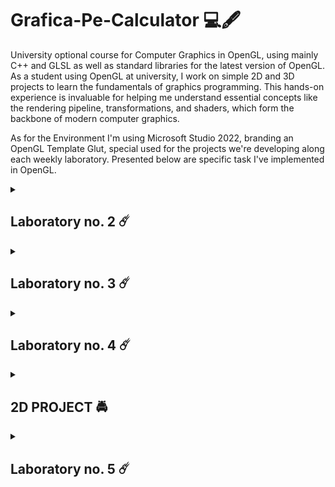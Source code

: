 # Grafica-Pe-Calculator 💻🖋️

University optional course for Computer Graphics in OpenGL, using mainly C++ and GLSL as well as standard libraries for the latest version of OpenGL. As a student using OpenGL at university, I work on simple 2D and 3D projects to learn the fundamentals of graphics programming. This hands-on experience is invaluable for helping me understand essential concepts like the rendering pipeline, transformations, and shaders, which form the backbone of modern computer graphics.

As for the Environment I'm using Microsoft Studio 2022, branding an OpenGL Template Glut, special used for the projects we're developing along each weekly laboratory. Presented below are specific task I've implemented in OpenGL.

<details>
  <summary>
    <h2>Laboratory no. 2 ☄️ </h2> 
  </summary>

  1. Color different primitives using a switch case in the shader and as a plus they should change colors randomly.
     <details>
       <summary>Click to see the results 🌟</summary>
       <div align="center">  
         <img width="100%" alt="image" src="https://github.com/user-attachments/assets/b8e09449-5840-446d-841f-09e5c16c8945">
       </div>
       <div align="center">  
         <img width="100%" alt="image" src="https://github.com/user-attachments/assets/ca7adbb4-c553-42ca-9b94-63fe8117950f">
       </div>
     </details>

  2. Draw a front-facing triangle and a back-facing triangle using different rendering options. 
     For example, the front-facing triangle should be drawn with the FILL option and shaded with a gradient, while the back-facing triangle should use a different option and be colored with a single, uniform color.
     <details>
       <summary>Click to see the results 🌟</summary>
       <div align="center">  
         <img width="100%" alt="image" src="https://github.com/user-attachments/assets/1d8c7bc2-5fda-4d3e-939d-e36f56e0464f">
       </div>
     </details>
</details>

<details>
  <summary>
    <h2>Laboratory no. 3 ☄️</h2>
  </summary>

  1. Choose 𝑎, 𝑏 > 100. Draw two polygons, P1 (convex) and P2 (concave), both positioned within the rectangle [0,a]×[0,b] 
     (meaning the x-coordinates of the vertices are between 0 and a, and the y-coordinates are between 0 and b). 
     For the concave polygon, use an appropriate triangulation for rendering.
     <details>
       <summary>Click to see the results 🌟</summary>
       <div align="center">  
         <img width="100%" alt="image" src="https://github.com/user-attachments/assets/23cabc66-a443-4139-8db3-1c446d825e2d">
       </div>
     </details>

  2. The background should be a gradient.
     <details>
       <summary>Click to see the results 🌟</summary>
       <div align="center">  
         <img width="100%" alt="image" src="https://github.com/user-attachments/assets/de1b21ef-f861-4ed9-aa2f-c19de77b0772">
       </div>
     </details>

  3. Draw both P1 and P2, as well as the figure obtained by applying one of the following transformations: 
     (a) rotation centered "between" P1 and P2, or 
     (b) scaling along arbitrary axes. 
     Specify how you implemented the composition of transformations – either by multiplying the matrices in the shader or by performing matrix multiplication in the main program.
     <details>
       <summary>Click to see the results 🌟</summary>
       <div align="center">  
         <img width="100%" alt="image" src="https://github.com/user-attachments/assets/0134f547-c6c8-4bbf-8040-5738c45eaba4">
       </div>
     </details>
</details>

<details>
  <summary>
    <h2>Laboratory no. 4 ☄️</h2>
  </summary>

  1. Using `glDrawElements()` with indexed vertices, draw the figure below.
     <details>
       <summary>Click to see the results 🌟</summary>
       <div align="center">  
         <img width="100%" alt="image" src="https://github.com/user-attachments/assets/f3479dae-9820-465b-8fcb-f9259b1fcdbd">
       </div>
     </details>

  1.1. Generate 𝑛 points (where 𝑛=8,10,12—choose a value) on two concentric circles centered at the origin, 
       and then draw an outline similar to the one below (in this example 𝑛=8; adapt the outline based on your chosen value). 
       - **Hint**: Points on a circle with center 𝑂 and radius 𝑟 can be represented as:
         - 𝑥 = 𝑟 cos(𝜃)  
         - 𝑦 = 𝑟 sin(𝜃)  
         where 𝜃 is in [0, 2𝜋). Select 𝜃 values in the form `2𝑘𝜋/𝑛`, with 𝑘 = 0, 1, 2, …, 𝑛−1 to obtain 𝑛 points on the circle (forming a regular 𝑛-sided polygon).
     <details>
       <summary>Click to see the results 🌟</summary>
         <div align="center">  
           <img width="100%" alt="image" src="https://github.com/user-attachments/assets/a4b3f63d-269f-44c0-bbed-5c3350983927">
         </div>
     </details>

  2. Create a simple drawing (e.g., a house and tree) using two VAOs or two VBOs.
     <details>
       <summary>Click to see the results 🌟</summary>
       <div align="center">  
         <img width="100%" alt="image" src="https://github.com/user-attachments/assets/acf3e88f-44bc-41ef-b04a-a66e03f08125">
       </div>
     </details>

  3. In the initial source code which currently only draws a square:
     - Add matrices for a scaling transformation with factors `(2.0, 0.5)` and a translation vector `(100, 100)`. 
     - Be sure to update the shader as needed. Then, draw both of the following in the same scene:
       - **Object 1**: A color blend object, created by applying the scaling first and then the translation.
       - **Object 2**: A textured object, created by applying the translation first and then the scaling.
     <details>
       <summary>Click to see the results 🌟</summary>
       <div align="center">  
         <img width="100%" alt="image" src="https://github.com/user-attachments/assets/38845da6-60db-42c4-b896-cab9dd69a53b">
       </div>
     </details>
</details>

<details>
  <summary>
    <h2>2D PROJECT 🚔</h2>
  </summary>
      <details>
        <summary><h3>Description</h3></summary>
          The project simulates a traffic scene in which a car 🚗 attempts to safely overtake another vehicle on a road, using OpenGL graphics. The program visually represents an animated road with multiple moving cars. Each car has its own characteristics for positioning, speed, and behavior, while the central action of the simulation focuses on the overtaking attempt of a vehicle ahead.<br>
          The program manages animations, collisions 💥, and the synchronization of car movements, creating a realistic traffic atmosphere. Additionally, the road and background provide visual context, while textures and rotations enhance the realism of the scene.<br>
          To add complexity to the project, the overtaking maneuver is triggered by the user, via a mouse 🖱️ or touchpad click 🌠. As an additional element, the simulation includes an oncoming car driving in the opposite lane. <br>
          If the user’s action leads to a collision 💥 with the oncoming car during the overtaking attempt, an accident occurs, causing the oncoming car to be thrown off the road. Subsequently, a police car 🚓 appears and stops at the scene of the accident. Conversely, if the overtaking maneuver is completed successfully, all cars continue their respective trajectories. <br>
      </details>
</details>

<details>
  <summary>
    <h2>Laboratory no. 5 ☄️ </h2> 
  </summary>

  1. Use matrix stacks and a procedurally generated sphere to create a mini solar system. ☀️ 🌍 🌕 Elements to consider:
(i) Add a satellite to the planet.
(ii) Each celestial body should have its own unique color, which varies from vertex to vertex (you may use a single VAO/VBO and handle the colors in the vertex shader).
(iii) Do not represent curves such as meridians or parallels on the spheres.
     
  ### 🎞️ A video showcasting functionality of assignment: 🌠 [The video](https://youtu.be/gbBuw-1xqWE) 🌠
     
       
  2. Represent a surface (cylinder or cone, as specified in the provided file). 
  ### 🎞️ A video showcasting functionality of assignment: 🌠 [The video](https://youtu.be/NWqqOepkMds) 🌠

  3. Use at least two 3D objects (sphere, cylinder, cone, etc.) to sketch a real 3D object (tree, snowman, etc.). ⛄
     <details>
       <summary>Click to see the results 🌟</summary>
       <div align="center">  
         <img width="100%" alt="image" src="https://github.com/user-attachments/assets/dd2263cd-1a4c-4846-bc4b-53f09dc594e1">
       </div>
     </details>

</details>
